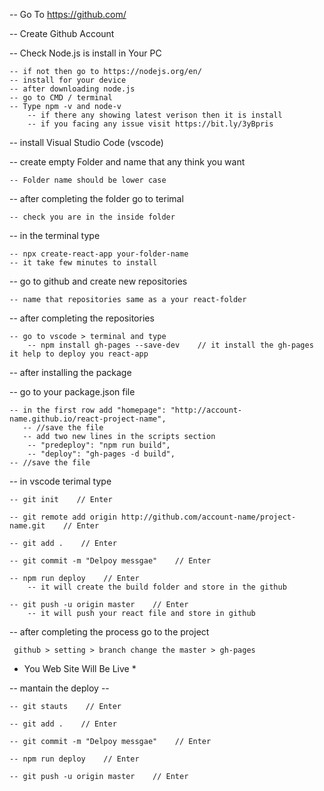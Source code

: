 -- Go To https://github.com/

-- Create Github Account

-- Check Node.js is install in Your PC
   
    -- if not then go to https://nodejs.org/en/
    -- install for your device
    -- after downloading node.js
    -- go to CMD / terminal
    -- Type npm -v and node-v
        -- if there any showing latest verison then it is install
        -- if you facing any issue visit https://bit.ly/3yBpris

-- install Visual Studio Code (vscode)

-- create empty Folder and name that any think you want
    
    -- Folder name should be lower case

-- after completing the folder go to terimal
    
    -- check you are in the inside folder

-- in the terminal type
   
    -- npx create-react-app your-folder-name
    -- it take few minutes to install

-- go to github and create new repositories
   
    -- name that repositories same as a your react-folder

-- after completing the repositories 
   
    -- go to vscode > terminal and type
        -- npm install gh-pages --save-dev    // it install the gh-pages it help to deploy you react-app

-- after installing the package

-- go to your package.json file
   
    -- in the first row add "homepage": "http://account-name.github.io/react-project-name",
       -- //save the file
       -- add two new lines in the scripts section
        -- "predeploy": "npm run build",
        -- "deploy": "gh-pages -d build",
    -- //save the file

-- in vscode terimal type

    -- git init    // Enter
        
    -- git remote add origin http://github.com/account-name/project-name.git    // Enter

    -- git add .    // Enter

    -- git commit -m "Delpoy messgae"    // Enter

    -- npm run deploy    // Enter
        -- it will create the build folder and store in the github 
        
    -- git push -u origin master    // Enter
        -- it will push your react file and store in github
        
-- after completing the process go to the project
    
     github > setting > branch change the master > gh-pages

* You Web Site Will Be Live *

-- mantain the deploy --

    -- git stauts    // Enter

    -- git add .    // Enter

    -- git commit -m "Delpoy messgae"    // Enter

    -- npm run deploy    // Enter

    -- git push -u origin master    // Enter
